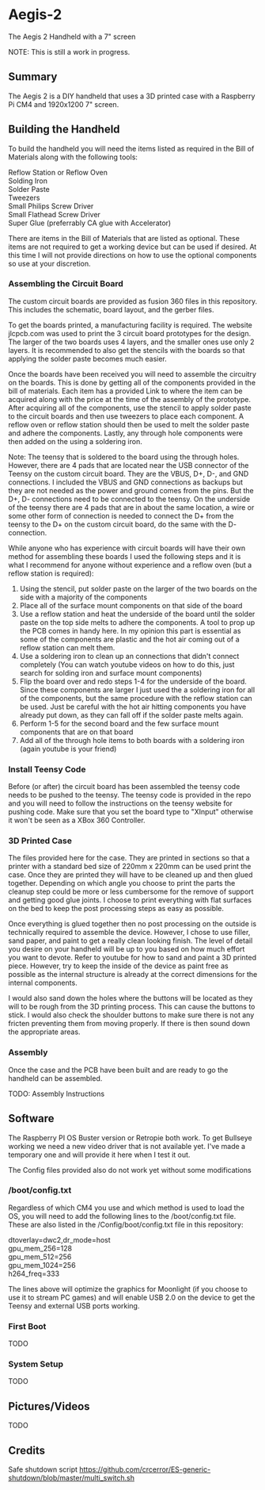 # Aegis-2
The Aegis 2 Handheld with a 7" screen

NOTE: This is still a work in progress.

## Summary

The Aegis 2 is a DIY handheld that uses a 3D printed case with a Raspberry Pi CM4 and 1920x1200 7" screen.

## Building the Handheld

To build the handheld you will need the items listed as required in the Bill of Materials along with the following tools:

Reflow Station or Reflow Oven<br/>
Solding Iron<br/>
Solder Paste<br/>
Tweezers<br/>
Small Philips Screw Driver<br/>
Small Flathead Screw Driver<br/>
Super Glue (preferrably CA glue with Accelerator)

There are items in the Bill of Materials that are listed as optional. These items are not required to get a working device but can be used if desired. At this time I will not provide directions on how to use the optional components so use at your discretion.

### Assembling the Circuit Board

The custom circuit boards are provided as fusion 360 files in this repository. This includes the schematic, board layout, and the gerber files. 

To get the boards printed, a manufacturing facility is required. The website jlcpcb.com was used to print the 3 circuit board prototypes for the design. The larger of the two boards uses 4 layers, and the smaller ones use only 2 layers. It is recommended to also get the stencils with the boards so that applying the solder paste becomes much easier.

Once the boards have been received you will need to assemble the circuitry on the boards. This is done by getting all of the components provided in the bill of materials. Each item has a provided Link to where the item can be acquired along with the price at the time of the assembly of the prototype. After acquiring all of the components, use the stencil to apply solder paste to the circuit boards and then use tweezers to place each component. A reflow oven or reflow station should then be used to melt the solder paste and adhere the components. Lastly, any through hole components were then added on the using a soldering iron. 

Note: The teensy that is soldered to the board using the through holes. However, there are 4 pads that are located near the USB connector of the Teensy on the custom circuit board. They are the VBUS, D+, D-, and GND connections. I included the VBUS and GND connections as backups but they are not needed as the power and ground comes from the pins. But the D+, D- connections need to be connected to the teensy. On the underside of the teensy there are 4 pads that are in about the same location, a wire or some other form of connection is needed to connect the D+ from the teensy to the D+ on the custom circuit board, do the same with the D- connection.

While anyone who has experience with circuit boards will have their own method for assembling these boards I used the following steps and it is what I recommend for anyone without experience and a reflow oven (but a reflow station is required):
1. Using the stencil, put solder paste on the larger of the two boards on the side with a majority of the components
2. Place all of the surface mount components on that side of the board
3. Use a reflow station and heat the underside of the board until the solder paste on the top side melts to adhere the components. A tool to prop up the PCB comes in handy here. In my opinion this part is essential as some of the components are plastic and the hot air coming out of a reflow station can melt them.
4. Use a soldering iron to clean up an connections that didn't connect completely (You can watch youtube videos on how to do this, just search for solding iron and surface mount components)
5. Flip the board over and redo steps 1-4 for the underside of the board. Since these components are larger I just used the a soldering iron for all of the components, but the same procedure with the reflow station can be used. Just be careful with the hot air hitting components you have already put down, as they can fall off if the solder paste melts again.
6. Perform 1-5 for the second board and the few surface mount components that are on that board
7. Add all of the through hole items to both boards with a soldering iron (again youtube is your friend)

### Install Teensy Code

Before (or after) the circuit board has been assembled the teensy code needs to be pushed to the teensy. The teensy code is provided in the repo and you will need to follow the instructions on the teensy website for pushing code. Make sure that you set the board type to "XInput" otherwise it won't be seen as a XBox 360 Controller.

### 3D Printed Case

The files provided here for the case. They are printed in sections so that a printer with a standard bed size of 220mm x 220mm can be used print the case. Once they are printed they will have to be cleaned up and then glued together. Depending on which angle you choose to print the parts the cleanup step could be more or less cumbersome for the remove of support and getting good glue joints. I choose to print everything with flat surfaces on the bed to keep the post processing steps as easy as possible.

Once everything is glued together then no post processing on the outside is technically required to assemble the device. However, I chose to use filler, sand paper, and paint to get a really clean looking finish. The level of detail you desire on your handheld will be up to you based on how much effort you want to devote. Refer to youtube for how to sand and paint a 3D printed piece. However, try to keep the inside of the device as paint free as possible as the internal structure is already at the correct dimensions for the internal components.

I would also sand down the holes where the buttons will be located as they will to be rough from the 3D printing process. This can cause the buttons to stick. I would also check the shoulder buttons to make sure there is not any fricten preventing them from moving properly. If there is then sound down the appropriate areas.

### Assembly

Once the case and the PCB have been built and are ready to go the handheld can be assembled.

TODO: Assembly Instructions

## Software

The Raspberry PI OS Buster version or Retropie both work. To get Bullseye working we need a new video driver that is not available yet. I've made a temporary one and will provide it here when I test it out.

The Config files provided also do not work yet without some modifications

### /boot/config.txt

Regardless of which CM4 you use and which method is used to load the OS, you will need to add the following lines to the /boot/config.txt file. These are also listed in the /Config/boot/config.txt file in this repository:

dtoverlay=dwc2,dr_mode=host<br/>
gpu_mem_256=128<br/>
gpu_mem_512=256<br/>
gpu_mem_1024=256<br/>
h264_freq=333

The lines above will optimize the graphics for Moonlight (if you choose to use it to stream PC games) and will enable USB 2.0 on the device to get the Teensy and external USB ports working.

### First Boot

TODO

### System Setup

TODO

## Pictures/Videos

TODO

## Credits

Safe shutdown script
https://github.com/crcerror/ES-generic-shutdown/blob/master/multi_switch.sh
